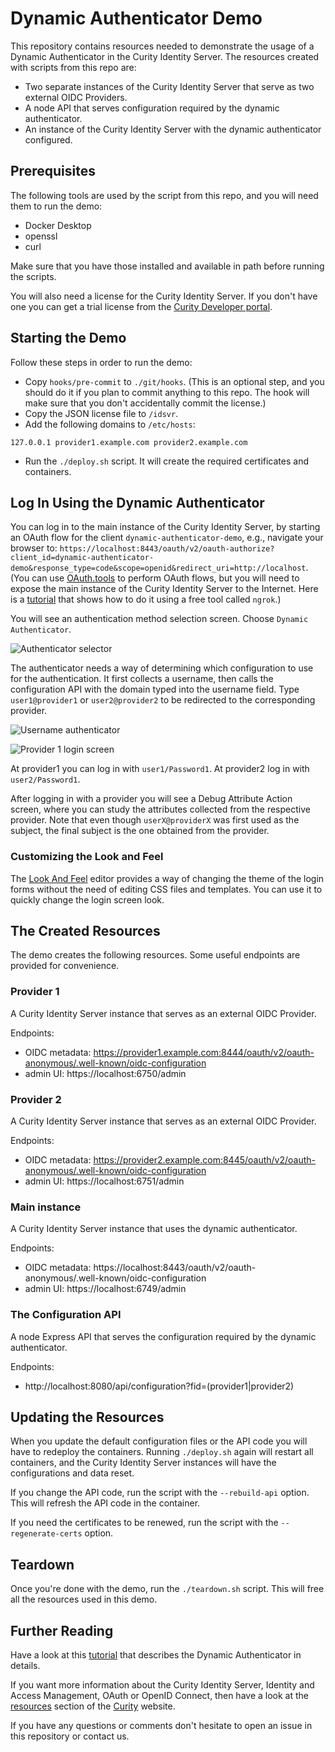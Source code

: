 # Dynamic Authenticator Demo

This repository contains resources needed to demonstrate the usage of a Dynamic Authenticator in the Curity Identity Server.
The resources created with scripts from this repo are:

- Two separate instances of the Curity Identity Server that serve as two external OIDC Providers.
- A node API that serves configuration required by the dynamic authenticator.
- An instance of the Curity Identity Server with the dynamic authenticator configured.

## Prerequisites

The following tools are used by the script from this repo, and you will need them to run the demo:

- Docker Desktop
- openssl
- curl

Make sure that you have those installed and available in path before running the scripts.

You will also need a license for the Curity Identity Server. If you don't have one you can get a trial license from the
[Curity Developer portal](https://developer.curity.io/free-trial/).

## Starting the Demo

Follow these steps in order to run the demo:

- Copy `hooks/pre-commit` to `./git/hooks`. (This is an optional step, and you should do it if you plan to commit anything to this repo.
  The hook will make sure that you don't accidentally commit the license.)
- Copy the JSON license file to `/idsvr`.
- Add the following domains to `/etc/hosts`:

```
127.0.0.1 provider1.example.com provider2.example.com
```

- Run the `./deploy.sh` script. It will create the required certificates and containers.

## Log In Using the Dynamic Authenticator

You can log in to the main instance of the Curity Identity Server, by starting an OAuth flow for the client `dynamic-authenticator-demo`,
e.g., navigate your browser to: `https://localhost:8443/oauth/v2/oauth-authorize?client_id=dynamic-authenticator-demo&response_type=code&scope=openid&redirect_uri=http://localhost`.
(You can use [OAuth.tools](https://curity.io/resources/learn/test-using-oauth-tools/) to perform OAuth flows, but you will
need to expose the main instance of the Curity Identity Server to the Internet. Here is a
[tutorial](https://curity.io/resources/learn/expose-local-curity-ngrok/) that shows how to do it using a free tool called `ngrok`.)

You will see an authentication method selection screen. Choose `Dynamic Authenticator`.

![Authenticator selector](/docs/selector.jpg)

The authenticator needs a way of determining which configuration to use for the authentication. It first collects a username,
then calls the configuration API with the domain typed into the username field. Type `user1@provider1` or `user2@provider2` to be redirected
to the corresponding provider.

![Username authenticator](/docs/username.jpg)

![Provider 1 login screen](/docs/provider1.jpg)

At provider1 you can log in with `user1/Password1`. At provider2 log in with `user2/Password1`.

After logging in with a provider you will see a Debug Attribute Action screen, where you can study the attributes collected from the respective provider.
Note that even though `userX@providerX` was first used as the subject, the final subject is the one obtained from the provider.

### Customizing the Look and Feel

The [Look And Feel](https://curity.io/resources/learn/customize-look-and-feel-simple) editor provides a way of changing the theme of the login forms without the need of editing CSS files and templates. You can use it to quickly change the login screen look.

## The Created Resources

The demo creates the following resources. Some useful endpoints are provided for convenience.

### Provider 1

A Curity Identity Server instance that serves as an external OIDC Provider.

Endpoints:
- OIDC metadata: https://provider1.example.com:8444/oauth/v2/oauth-anonymous/.well-known/oidc-configuration
- admin UI: https://localhost:6750/admin

### Provider 2

A Curity Identity Server instance that serves as an external OIDC Provider.

Endpoints:
- OIDC metadata: https://provider2.example.com:8445/oauth/v2/oauth-anonymous/.well-known/oidc-configuration
- admin UI: https://localhost:6751/admin

### Main instance

A Curity Identity Server instance that uses the dynamic authenticator.

Endpoints:
- OIDC metadata: https://localhost:8443/oauth/v2/oauth-anonymous/.well-known/oidc-configuration
- admin UI: https://localhost:6749/admin

### The Configuration API

A node Express API that serves the configuration required by the dynamic authenticator.

Endpoints:
- http://localhost:8080/api/configuration?fid=(provider1|provider2)


## Updating the Resources

When you update the default configuration files or the API code you will have to redeploy the containers. Running `./deploy.sh` again
will restart all containers, and the Curity Identity Server instances will have the configurations and data reset.

If you change the API code, run the script with the `--rebuild-api` option. This will refresh the API code in the container.

If you need the certificates to be renewed, run the script with the `--regenerate-certs` option. 

## Teardown

Once you're done with the demo, run the `./teardown.sh` script. This will free all the resources used in this demo.

## Further Reading

Have a look at this [tutorial](https://curity.io/resources/learn/dynamic-authenticator) that describes the Dynamic Authenticator in details.

If you want more information about the Curity Identity Server, Identity and Access Management, OAuth or OpenID Connect,
then have a look at the [resources](https://curity.io/resources/) section of the [Curity](https://curity.io) website.

If you have any questions or comments don't hesitate to open an issue in this repository or contact us. 
